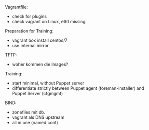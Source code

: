 Vagrantfile:
- check for plugins
- check vagrant on Linux, eth1 missing

Preparation for Training:
- vagrant box install centos/7
- use internal mirror

TFTP:
- woher kommen die Images?

Training:
- start minimal, without Puppet server
- differentiate strictly between Puppet agent (foreman-installer) and Puppet Server (cfgmgmt)

BIND:
- zonefiles mit db.
- vagrant als DNS upstream
- all in one (named.conf)
